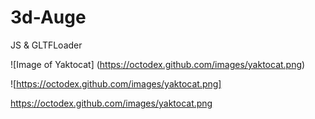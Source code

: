 # 3d-Auge
JS &amp; GLTFLoader

![Image of Yaktocat]
(https://octodex.github.com/images/yaktocat.png)

![https://octodex.github.com/images/yaktocat.png]

https://octodex.github.com/images/yaktocat.png
